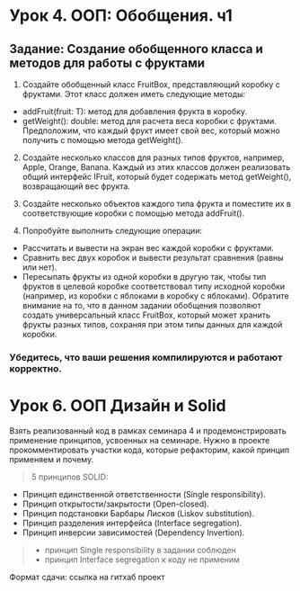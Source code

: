 # Урок 4. ООП: Обобщения. ч1

## Задание: Создание обобщенного класса и методов для работы с фруктами

1. Создайте обобщенный класс FruitBox<T>, представляющий коробку с фруктами. Этот класс должен иметь следующие методы:

* addFruit(fruit: T): метод для добавления фрукта в коробку.
* getWeight(): double: метод для расчета веса коробки с фруктами. Предположим, что каждый фрукт имеет свой вес, который
  можно получить с помощью метода getWeight().

2. Создайте несколько классов для разных типов фруктов, например, Apple, Orange, Banana. Каждый из этих классов должен
   реализовать общий интерфейс IFruit,
   который будет содержать метод getWeight(), возвращающий вес фрукта.

3. Создайте несколько объектов каждого типа фрукта и поместите их в соответствующие коробки с помощью метода addFruit().

4. Попробуйте выполнить следующие операции:

* Рассчитать и вывести на экран вес каждой коробки с фруктами.
* Сравнить вес двух коробок и вывести результат сравнения (равны или нет).
* Пересыпать фрукты из одной коробки в другую так, чтобы тип фруктов в целевой коробке соответствовал типу исходной
  коробки
  (например, из коробки с яблоками в коробку с яблоками).
  Обратите внимание на то, что в данном задании обобщения позволяют создать универсальный класс FruitBox,
  который может хранить фрукты разных типов, сохраняя при этом типы данных для каждой коробки.

### Убедитесь, что ваши решения компилируются и работают корректно.

# Урок 6. ООП Дизайн и Solid
Взять реализованный код в рамках семинара 4 и продемонстрировать применение принципов, усвоенных на семинаре.
Нужно в проекте прокомментировать участки кода, которые рефакторим, какой принцип применяем и почему.

> 5 принципов SOLID:

* Принцип единственной ответственности (Single responsibility). 
* Принцип открытости/закрытости (Open-closed).
* Принцип подстановки Барбары Лисков (Liskov substitution).
* Принцип разделения интерфейса (Interface segregation).
* Принцип инверсии зависимостей (Dependency Invertion).

> * принцип Single responsibility в задании соблюден
> * принцип Interface segregation к коду не применим 

Формат сдачи: ссылка на гитхаб проект 